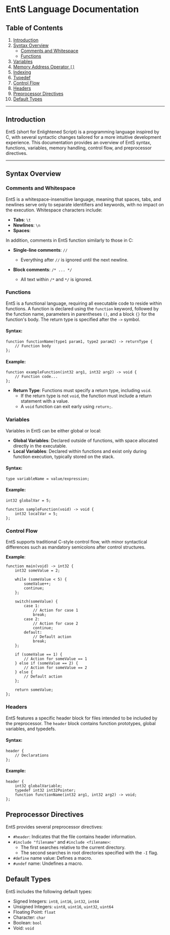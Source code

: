 # EntS Language Documentation

## Table of Contents
1. [Introduction](#introduction)
2. [Syntax Overview](#syntax-overview)
   - [Comments and Whitespace](#comments-and-whitespace)
   - [Functions](#functions)
3. [Variables](#variables)
4. [Memory Address Operator `[]`](#memory-address-operator-)
5. [Indexing](#indexing)
6. [Typedef](#typedef)
7. [Control Flow](#control-flow)
8. [Headers](#headers)
9. [Preprocessor Directives](#preprocessor-directives)
10. [Default Types](#default-types)

---

## Introduction

EntS (short for Enlightened Script) is a programming language inspired by C, with several syntactic changes tailored for a more intuitive development experience. This documentation provides an overview of EntS syntax, functions, variables, memory handling, control flow, and preprocessor directives.

---

## Syntax Overview

### Comments and Whitespace

EntS is a whitespace-insensitive language, meaning that spaces, tabs, and newlines serve only to separate identifiers and keywords, with no impact on the execution. Whitespace characters include:

- **Tabs**: `\t`
- **Newlines**: `\n`
- **Spaces**: ` `

In addition, comments in EntS function similarly to those in C:

- **Single-line comments**: `//`
  - Everything after `//` is ignored until the next newline.
  
- **Block comments**: `/* ... */`
  - All text within `/*` and `*/` is ignored.

### Functions

EntS is a functional language, requiring all executable code to reside within functions. A function is declared using the `function` keyword, followed by the function name, parameters in parentheses `()`, and a block `{}` for the function's body. The return type is specified after the `->` symbol.

#### Syntax:
```ent
function functionName(type1 param1, type2 param2) -> returnType {
    // Function body
};
```
#### Example:
```ent
function exampleFunction(int32 arg1, int32 arg2) -> void {
    // Function code...
};
```
- **Return Type**: Functions must specify a return type, including `void`.
    - If the return type is not `void`, the function must include a return statement with a value.
    - A `void` function can exit early using `return;`.

### Variables

Variables in EntS can be either global or local:

 - **Global Variables**: Declared outside of functions, with space allocated directly in the executable.
 - **Local Variables**: Declared within functions and exist only during function execution, typically stored on the stack.

#### Syntax:
```ent
type variableName = value/expression;
```

#### Example:
```ent
int32 globalVar = 5;

function sampleFunction(void) -> void {
    int32 localVar = 5;
};
```

### Control Flow

EntS supports traditional C-style control flow, with minor syntactical differences such as mandatory semicolons after control structures.

**Example**:
```ent
function main(void) -> int32 {
    int32 someValue = 2;

    while (someValue < 5) {
        someValue++;
        continue;
    };

    switch(someValue) {
        case 1:
            // Action for case 1
            break;
        case 2:
            // Action for case 2
            continue;
        default:
            // Default action
            break;
    };

    if (someValue == 1) {
        // Action for someValue == 1
    } else if (someValue == 2) {
        // Action for someValue == 2
    } else {
        // Default action
    };

    return someValue;
};
```

### Headers

EntS features a specific header block for files intended to be included by the preprocessor. The `header` block contains function prototypes, global variables, and typedefs.

#### Syntax:
```ent
header {
    // Declarations
};
```
#### Example:
```ent
header {
    int32 globalVariable;
    typedef int32 int32Pointer;
    function functionName(int32 arg1, int32 arg2) -> void;
};
```

## Preprocessor Directives

EntS provides several preprocessor directives:

- `#header`: Indicates that the file contains header information.
- `#include "filename"` and `#include <filename>`:
  - The first searches relative to the current directory.
  - The second searches in root directories specified with the `-I` flag.
- `#define` name value: Defines a macro.
- `#undef` name: Undefines a macro.

## Default Types

EntS includes the following default types:

 - Signed Integers: `int8`, `int16`, `int32`, `int64`
 - Unsigned Integers: `uint8`, `uint16`, `uint32`, `uint64`
 - Floating Point: `float`
 - Character: `char`
 - Boolean: `bool`
 - Void: `void`